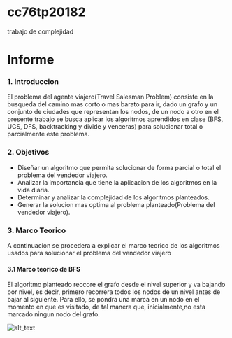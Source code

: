 # cc76tp20182
trabajo de complejidad

# Informe

### 1. Introduccion

El problema del agente viajero(Travel Salesman Problem) consiste en la busqueda del camino mas corto o mas barato para ir, dado un grafo 
y un conjunto de ciudades que representan los nodos, de un nodo a otro en el presente trabajo se busca aplicar los algoritmos aprendidos en clase
(BFS, UCS, DFS, backtracking y divide y venceras) para solucionar total o parcialmente este problema.


### 2. Objetivos

* Diseñar un algoritmo que permita solucionar de forma parcial o total el problema del vendedor viajero.
* Analizar la importancia que tiene la aplicacion de los algoritmos en la vida diaria.
* Determinar y analizar la complejidad de los algoritmos planteados.
* Generar la solucion mas optima al problema planteado(Problema del vendedor viajero).

### 3. Marco Teorico

A continuacion se procedera a explicar el marco teorico de los algoritmos usados para solucionar el problema del vendedor viajero

#### 3.1 Marco teorico de BFS

El algoritmo planteado reccore el grafo desde el nivel superior y va bajando por nivel, es decir, primero recorrera todos los nodos de un nivel antes de bajar al siguiente. Para ello, se pondra una marca en un nodo en el momento en que es visitado, de tal manera que, inicialmente,no esta marcado ningun nodo del grafo.

![alt_text](https://github.com/Jhovi/cc76tp20182/blob/master/UCS) 



